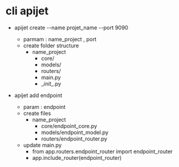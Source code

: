 # cli apijet
- apijet create --name projet_name  --port 9090
    - parmam : name_project , port
    - create folder structure
        - name_project
            - core/
            - models/
            - routers/
            - main.py
            - \__init__.py

- apijet add endpoint
    - param : endpoint
    - create files
        - name_project
            - core/endpoint_core.py
            - models/endpoint_model.py
            - routers/endpoint_router.py
    - update main.py
        - from app.routers.endpoint_router import endpoint_router
        - app.include_router(endpoint_router)
